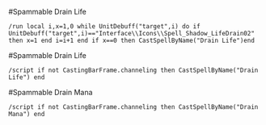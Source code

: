 #Spammable Drain Life
```
/run local i,x=1,0 while UnitDebuff("target",i) do if UnitDebuff("target",i)=="Interface\\Icons\\Spell_Shadow_LifeDrain02" then x=1 end i=i+1 end if x==0 then CastSpellByName("Drain Life")end
```
 

#Spammable Drain Life
```
/script if not CastingBarFrame.channeling then CastSpellByName("Drain Life") end
```
 

#Spammable Drain Mana
```
/script if not CastingBarFrame.channeling then CastSpellByName("Drain Mana") end
``` 